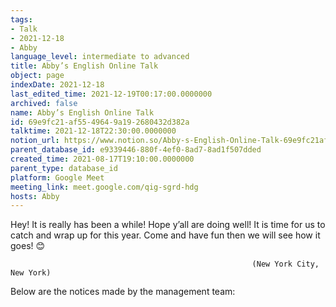 ```yaml
---
tags:
- Talk
- 2021-12-18
- Abby
language_level: intermediate to advanced
title: Abby’s English Online Talk
object: page
indexDate: 2021-12-18
last_edited_time: 2021-12-19T00:17:00.0000000
archived: false
name: Abby’s English Online Talk
id: 69e9fc21-af55-4964-9a19-2680432d382a
talktime: 2021-12-18T22:30:00.0000000
notion_url: https://www.notion.so/Abby-s-English-Online-Talk-69e9fc21af5549649a192680432d382a
parent_database_id: e9339446-880f-4ef0-8ad7-8ad1f507dded
created_time: 2021-08-17T19:10:00.0000000
parent_type: database_id
platform: Google Meet
meeting_link: meet.google.com/qig-sgrd-hdg
hosts: Abby
---
```


Hey! It is really has been a while! Hope y’all are doing well! It is time for us to catch and wrap up for this year. Come and have fun then we will see how it goes! 😊



                                                          (New York City, New York)



Below are the notices made by the management team:


